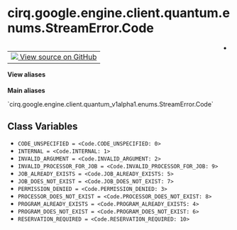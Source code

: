 <div itemscope itemtype="http://developers.google.com/ReferenceObject">
<meta itemprop="name" content="cirq.google.engine.client.quantum.enums.StreamError.Code" />
<meta itemprop="path" content="Stable" />
<meta itemprop="property" content="CODE_UNSPECIFIED"/>
<meta itemprop="property" content="INTERNAL"/>
<meta itemprop="property" content="INVALID_ARGUMENT"/>
<meta itemprop="property" content="INVALID_PROCESSOR_FOR_JOB"/>
<meta itemprop="property" content="JOB_ALREADY_EXISTS"/>
<meta itemprop="property" content="JOB_DOES_NOT_EXIST"/>
<meta itemprop="property" content="PERMISSION_DENIED"/>
<meta itemprop="property" content="PROCESSOR_DOES_NOT_EXIST"/>
<meta itemprop="property" content="PROGRAM_ALREADY_EXISTS"/>
<meta itemprop="property" content="PROGRAM_DOES_NOT_EXIST"/>
<meta itemprop="property" content="RESERVATION_REQUIRED"/>
</div>

# cirq.google.engine.client.quantum.enums.StreamError.Code

<!-- Insert buttons and diff -->

<table class="tfo-notebook-buttons tfo-api" align="left">

<td>
  <a target="_blank" href="https://github.com/quantumlib/cirq/tree/master/cirq/google/engine/client/quantum_v1alpha1/gapic/enums.py">
    <img src="https://www.tensorflow.org/images/GitHub-Mark-32px.png" />
    View source on GitHub
  </a>
</td>
</table>



-

<section class="expandable">
  <h4 class="showalways">View aliases</h4>
  <p>
<b>Main aliases</b>
<p>`cirq.google.engine.client.quantum_v1alpha1.enums.StreamError.Code`</p>
</p>
</section>

<!-- Placeholder for "Used in" -->


## Class Variables

* `CODE_UNSPECIFIED = <Code.CODE_UNSPECIFIED: 0>` <a id="CODE_UNSPECIFIED"></a>
* `INTERNAL = <Code.INTERNAL: 1>` <a id="INTERNAL"></a>
* `INVALID_ARGUMENT = <Code.INVALID_ARGUMENT: 2>` <a id="INVALID_ARGUMENT"></a>
* `INVALID_PROCESSOR_FOR_JOB = <Code.INVALID_PROCESSOR_FOR_JOB: 9>` <a id="INVALID_PROCESSOR_FOR_JOB"></a>
* `JOB_ALREADY_EXISTS = <Code.JOB_ALREADY_EXISTS: 5>` <a id="JOB_ALREADY_EXISTS"></a>
* `JOB_DOES_NOT_EXIST = <Code.JOB_DOES_NOT_EXIST: 7>` <a id="JOB_DOES_NOT_EXIST"></a>
* `PERMISSION_DENIED = <Code.PERMISSION_DENIED: 3>` <a id="PERMISSION_DENIED"></a>
* `PROCESSOR_DOES_NOT_EXIST = <Code.PROCESSOR_DOES_NOT_EXIST: 8>` <a id="PROCESSOR_DOES_NOT_EXIST"></a>
* `PROGRAM_ALREADY_EXISTS = <Code.PROGRAM_ALREADY_EXISTS: 4>` <a id="PROGRAM_ALREADY_EXISTS"></a>
* `PROGRAM_DOES_NOT_EXIST = <Code.PROGRAM_DOES_NOT_EXIST: 6>` <a id="PROGRAM_DOES_NOT_EXIST"></a>
* `RESERVATION_REQUIRED = <Code.RESERVATION_REQUIRED: 10>` <a id="RESERVATION_REQUIRED"></a>
